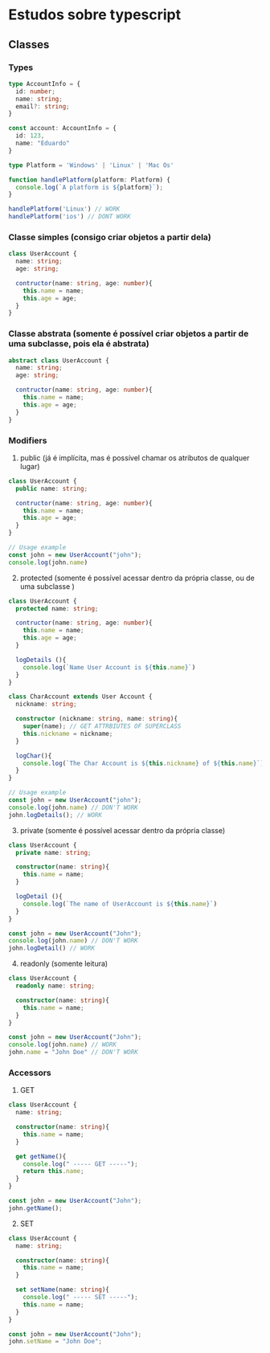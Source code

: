 # Estudos sobre typescript

## Classes

### Types

```ts
type AccountInfo = {
  id: number;
  name: string;
  email?: string;
}

const account: AccountInfo = {
  id: 123,
  name: "Eduardo"
}
```

```ts
type Platform = 'Windows' | 'Linux' | 'Mac Os'

function handlePlatform(platform: Platform) {
  console.log(`A platform is ${platform}`);
}

handlePlatform('Linux') // WORK
handlePlatform('ios') // DONT WORK
```

### Classe simples (consigo criar objetos a partir dela)
```ts 
class UserAccount {
  name: string;
  age: string;

  contructor(name: string, age: number){
    this.name = name;
    this.age = age;
  }
}
```

### Classe abstrata (somente é possível criar objetos a partir de uma subclasse, pois ela é abstrata)
```ts 
abstract class UserAccount {
  name: string;
  age: string;

  contructor(name: string, age: number){
    this.name = name;
    this.age = age;
  }
}
```
### Modifiers

1. public (já é implícita, mas é possível chamar os atributos de qualquer lugar)
```ts 
class UserAccount {
  public name: string;

  contructor(name: string, age: number){
    this.name = name;
    this.age = age;
  }
}

// Usage example
const john = new UserAccount("john");
console.log(john.name)
```

2. protected (somente é possível acessar dentro da própria classe, ou de uma subclasse )
```ts 
class UserAccount {
  protected name: string;

  contructor(name: string, age: number){
    this.name = name;
    this.age = age;
  }

  logDetails (){
    console.log(`Name User Account is ${this.name}`)
  }
}

class CharAccount extends User Account {
  nickname: string;

  constructor (nickname: string, name: string){
    super(name); // GET ATTRBIUTES OF SUPERCLASS
    this.nickname = nickname;
  }

  logChar(){
    console.log(`The Char Account is ${this.nickname} of ${this.name}`) // WORK
  }
}

// Usage example
const john = new UserAccount("john");
console.log(john.name) // DON'T WORK
john.logDetails(); // WORK 
```

3. private (somente é possível acessar dentro da própria classe)
```ts
class UserAccount {
  private name: string;

  constructor(name: string){
    this.name = name;
  }

  logDetail (){
    console.log(`The name of UserAccount is ${this.name}`)
  }
}

const john = new UserAccount("John");
console.log(john.name) // DON'T WORK
john.logDetail() // WORK
```

4. readonly (somente leitura)
```ts
class UserAccount {
  readonly name: string;

  constructor(name: string){
    this.name = name;
  }
}

const john = new UserAccount("John");
console.log(john.name) // WORK
john.name = "John Doe" // DON'T WORK
```
### Accessors

1. GET
```ts
class UserAccount {
  name: string;

  constructor(name: string){
    this.name = name;
  }

  get getName(){
    console.log(" ----- GET -----");
    return this.name;
  }
}

const john = new UserAccount("John");
john.getName();
```

2. SET
```ts
class UserAccount {
  name: string;

  constructor(name: string){
    this.name = name;
  }

  set setName(name: string){
    console.log(" ----- SET -----");
    this.name = name;
  }
}

const john = new UserAccount("John");
john.setName = "John Doe";
```
